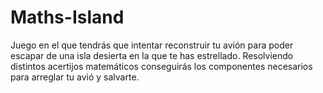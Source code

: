 # Maths-Island
Juego en el que tendrás que intentar reconstruir tu avión para poder escapar de una isla desierta en la que te has estrellado. Resolviendo distintos acertijos matemáticos conseguirás los componentes necesarios para arreglar tu avió y salvarte.
